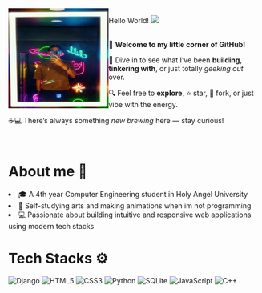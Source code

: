 <img src="https://github.com/Freiderich/Freiderich/blob/main/images/IMG_20250705_163833.jpg" width="200" height="200" align="left">
    <p>
      Hello World! <img src="https://media.giphy.com/media/hvRJCLFzcasrR4ia7z/giphy.gif" width="25"
    </p>
      <p><br>
  🎉 <strong>Welcome to my little corner of GitHub!</strong> <br>

  🚀 Dive in to see what I’ve been <strong>building</strong>, <strong>tinkering with</strong>, or just totally <em>geeking out</em> over. <br>

  🔍 Feel free to <strong>explore</strong>, ⭐ star, 🍴 fork, or just vibe with the energy. <br>

  ☕💻 There’s always something <em>new brewing</em> here — stay curious!
      </p>

<!-- About me -->
<div style="clear: both;"></div>
<br>
<div style="clear: both;"></div>
<H1>About me 🧑</H1>
<p>
 <li>🎓 A 4th year Computer Engineering student in Holy Angel University </li> 
 <li>🎨 Self-studying arts and making animations when im not programming</li>
 <li>💻 Passionate about building intuitive and responsive web applications using modern tech stacks</li> 
</p>

<!-- Tech Stacks -->
<div>
<H1>Tech Stacks ⚙</H1>

<p align="left">
<img src="https://cdn.jsdelivr.net/gh/devicons/devicon/icons/django/django-plain.svg" style="height:35px;" alt="Django" />
<img src="https://cdn.jsdelivr.net/gh/devicons/devicon/icons/html5/html5-original.svg" style="height:28px;" alt="HTML5" />
<img src="https://cdn.jsdelivr.net/gh/devicons/devicon/icons/css3/css3-original.svg" style="height:28px;" alt="CSS3" />
<img src="https://cdn.jsdelivr.net/gh/devicons/devicon/icons/python/python-original.svg" style="height:28px;" alt="Python" />
<img src="https://cdn.jsdelivr.net/gh/devicons/devicon/icons/sqlite/sqlite-original.svg" style="height:28px;" alt="SQLite" />
<img src="https://cdn.jsdelivr.net/gh/devicons/devicon/icons/javascript/javascript-original.svg" style="height:28px;" alt="JavaScript" />
<img src="https://cdn.jsdelivr.net/gh/devicons/devicon/icons/cplusplus/cplusplus-original.svg" style="height:28px;" alt="C++" />
</p>

</div>
